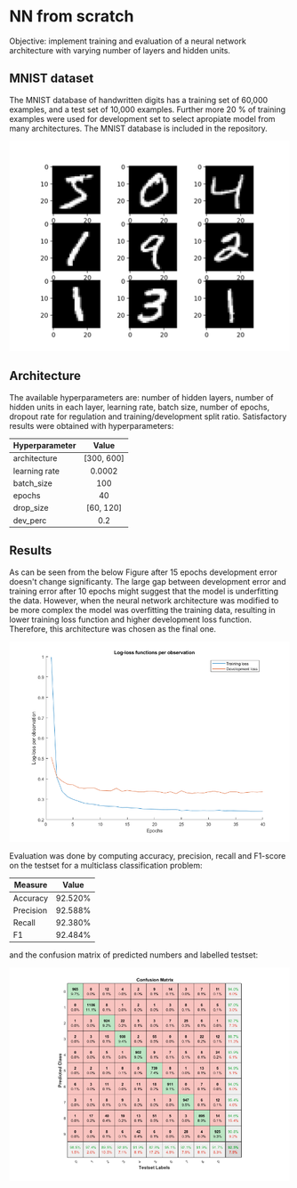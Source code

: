# NN from scratch

Objective: implement training and evaluation of a neural network architecture with varying number of layers and hidden units. 

## MNIST dataset

The MNIST database of handwritten digits has a training set of 60,000 examples, and a test set of 10,000 examples. Further more 20 % of training examples were used for development set to select apropiate model from many architectures. The MNIST database is included in the repository.

![](MNIST_example.png)

## Architecture

The available hyperparameters are: number of hidden layers, number of hidden units in each layer, learning rate, batch size, number of epochs, dropout rate for regulation and training/development split ratio. Satisfactory results were obtained with hyperparameters:

| Hyperparameter      | Value         | 
| --------------------|:-------------:| 
| architecture        | [300, 600]    |
| learning rate       | 0.0002        |
| batch_size          | 100           |
| epochs              | 40            | 
| drop_size           | [60, 120]     | 
| dev_perc            | 0.2           | 


## Results

As can be seen from the below Figure after 15 epochs development error doesn't change significanty. The large gap between development error and training error after 10 epochs might suggest that the model is underfitting the data. However, when the neural network architecture was modified to be more complex the model was overfitting the training data, resulting in lower training loss function and higher development loss function. Therefore, this architecture was chosen as the final one.  

![](Loss_functions.png)

Evaluation was done by computing accuracy, precision, recall and F1-score on the testset for a multiclass classification problem:

| Measure         | Value         | 
| ----------------|:-------------:| 
| Accuracy        | 92.520%       |
| Precision       | 92.588%       |
| Recall          | 92.380%       |
| F1              | 92.484%       |

and the confusion matrix of predicted numbers and labelled testset:

![](Confusion_matrix.png)
